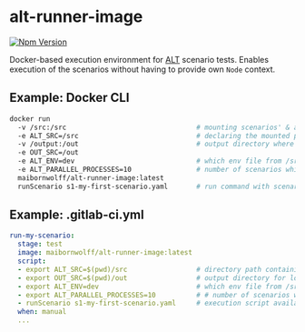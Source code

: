 # alt-runner-image

[![Npm Version](https://img.shields.io/badge/alt--core--js-1.13.0-green.svg)](https://www.npmjs.com/package/@maibornwolff/alt-core-js)

Docker-based execution environment for [ALT](https://www.npmjs.com/package/@maibornwolff/alt-core-js) scenario tests. Enables execution of the scenarios without
having to provide own `Node` context.

## Example: Docker CLI

```bash
docker run
  -v /src:/src                                # mounting scenarios' & actions' root directory
  -e ALT_SRC=/src                             # declaring the mounted path as resource directory
  -v /output:/out                             # output directory where .log files and diagrams will be saved after the execution
  -e OUT_SRC=/out
  -e ALT_ENV=dev                              # which env file from /src/environment should be used
  -e ALT_PARALLEL_PROCESSES=10                # number of scenarios which should run in parallel (only for LOAD runs)
  maibornwolff/alt-runner-image:latest
  runScenario s1-my-first-scenario.yaml       # run command with scenario-name as input param
```

## Example: .gitlab-ci.yml

```yaml
run-my-scenario:
  stage: test
  image: maibornwolff/alt-runner-image:latest
  script:
  - export ALT_SRC=$(pwd)/src                 # directory path containing ./scenarios & ./actions directories
  - export OUT_SRC=$(pwd)/out                 # output directory for logs & sequence diagrams
  - export ALT_ENV=dev                        # which env file from /src/environment should be used
  - export ALT_PARALLEL_PROCESSES=10          # # number of scenarios which should run in parallel (only for LOAD runs)
  - runScenario s1-my-first-scenario.yaml     # execution script available inside the container: 'runScenario'
  when: manual
  ...
```

